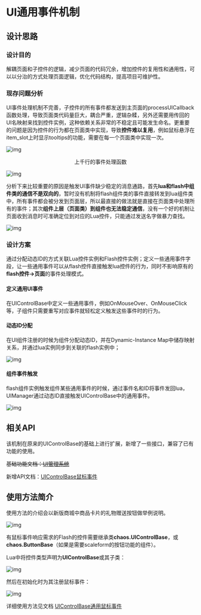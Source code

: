 # UI通用事件机制



## 设计思路

### 设计目的

解耦页面和子控件的逻辑，减少页面的代码冗余，增加控件的复用性和通用性，可以以分治的方式处理页面逻辑，优化代码结构，提高项目可维护性。

### 现存问题分析

UI事件处理机制不完善，子控件的所有事件都发送到主页面的processUICallback函数处理，导致页面类代码量巨大，耦合严重，逻辑杂糅，另外还需要用传回的UI名映射来找到控件实例，这种依赖关系非常的不稳定且可能发生命名。更重要的问题是因为控件的行为都在页面类中实现，导致**控件难以复用**，例如鼠标悬浮在item_slot上时显示tooltips的功能，需要在每一个页面类中实现一次。

![img](https://cdn.jsdelivr.net/gh/StarryJam/PicDock@main/202404160106519.png)

<center>上千行的事件处理函数</center>



![img](https://cdn.jsdelivr.net/gh/StarryJam/PicDock@main/202404160106395.png)

分析下来比较重要的原因是触发UI事件缺少稳定的消息通路，首先**lua和flash中组件类的通信不是双向的**，暂时没有机制将flash组件类的事件直接转发到lua组件类中，所有事件都会被分发到页面层，所以最直接的做法就是直接在页面类中处理所有的事件；其次**组件上层（页面类）到组件也无法稳定通信**，没有一个好的机制让页面收到消息时可准确定位到对应的Lua控件，只能通过发送名字做暴力查找。

![img](https://cdn.jsdelivr.net/gh/StarryJam/PicDock@main/202404160107717.png)

### 设计方案

通过分配动态ID的方式关联Lua控件实例和Flash控件实例；定义一些通用事件字段，让一些通用事件可以从flash控件直接触发lua控件的行为，同时不影响原有的**flash控件->页面**的事件处理模式。

####  定义通用UI事件

 在UIControlBase中定义一些通用事件，例如OnMouseOver、OnMouseClick等，子组件只需要重写对应事件就轻松定义触发这些事件时的行为。

####  动态ID分配

 在UI组件注册的时候为组件分配动态ID，并在Dynamic-Instance Map中储存映射关系，并通过lua实例同步到关联的flash实例中；

![img](https://cdn.jsdelivr.net/gh/StarryJam/PicDock@main/202404160107652.png)

####  组件事件触发

 flash组件实例触发组件某些通用事件的时候，通过事件名和ID将事件发回lua，UIManager通过动态ID直接触发UIControlBase中的通用事件。

![img](https://cdn.jsdelivr.net/gh/StarryJam/PicDock@main/202404160107939.png)

## 相关API

该机制在原来的UIControlBase的基础上进行扩展，新增了一些接口，兼容了已有功能的使用。

~~基础功能文档：[UI管理系统]()~~ 

新增API文档：[UIControlBase鼠标事件](UIControlBase通用鼠标事件.md) 

## 使用方法简介

使用方法的介绍会以新版商城中商品卡片的礼物赠送按钮做举例说明。

![img](https://cdn.jsdelivr.net/gh/StarryJam/PicDock@main/202404160107349.png)

有鼠标事件响应需求的Flash的控件需要继承类**chaos.UIControlBase**，或**chaos.ButtonBase**（如果是需要scaleform的按钮功能的组件）。

Lua中将控件类型声明为**UIControlBase**或其子类：

![img](https://cdn.jsdelivr.net/gh/StarryJam/PicDock@main/202404160107980.png)

然后在初始化时为其注册鼠标事件：

![img](https://cdn.jsdelivr.net/gh/StarryJam/PicDock@main/202404160107006.png)

详细使用方法见文档 [UIControlBase通用鼠标事件](UIControlBase通用鼠标事件.md) 